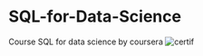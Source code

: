 # SQL-for-Data-Science
Course SQL for data science  by coursera 
![certif](https://user-images.githubusercontent.com/55878755/152688661-5f9785f5-f9d6-4906-9a02-b45db8a2a8a1.png)
